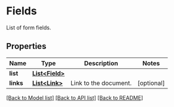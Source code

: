 
# Fields
List of form fields.

## Properties
Name | Type | Description | Notes
------------ | ------------- | ------------- | -------------
**list** | [**List&lt;Field&gt;**](Field.md) |  | 
**links** | [**List&lt;Link&gt;**](Link.md) | Link to the document. | [optional]


[[Back to Model list]](../../README.md#documentation-for-models) [[Back to API list]](../../README.md#documentation-for-api-endpoints) [[Back to README]](../../README.md)


